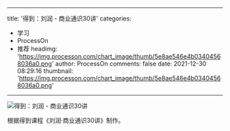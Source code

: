 
---
title: '得到：刘润 - 商业通识30讲'
categories: 
 - 学习
 - ProcessOn
 - 推荐
headimg: 'https://img.processon.com/chart_image/thumb/5e8ae546e4b03404568036a0.png'
author: ProcessOn
comments: false
date: 2021-12-30 08:29:16
thumbnail: 'https://img.processon.com/chart_image/thumb/5e8ae546e4b03404568036a0.png'
---

<div>   
<img class="thumb" alt="得到：刘润 - 商业通识30讲" src="https://img.processon.com/chart_image/thumb/5e8ae546e4b03404568036a0.png" referrerpolicy="no-referrer">
<p>根据得到课程《刘润·商业通识30讲》制作。</p>  
</div>
            